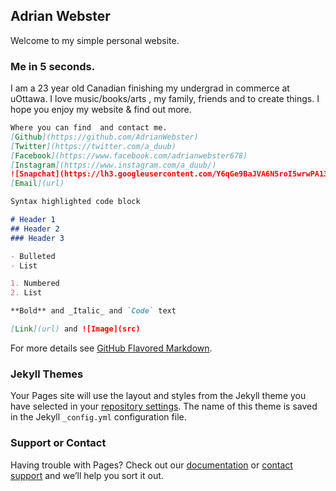 ## __Adrian Webster__

Welcome to my simple personal website.

### Me in 5 seconds.
I am a 23 year old Canadian finishing my undergrad in commerce at uOttawa. 
I love music/books/arts , my family, friends and to create things.
I hope you enjoy my website & find out more.

```markdown
Where you can find  and contact me.
[Github](https://github.com/AdrianWebster)
[Twitter](https://twitter.com/a_duub)
[Facebook](https://www.facebook.com/adrianwebster678)
[Instagram](https://www.instagram.com/a_duub/)
![Snapchat](https://lh3.googleusercontent.com/Y6qGe9BaJVA6N5roI5wrwPA13Kk3L0ITMYXibgK1mlaxvkysGrNOqvZStS41ldaQVF4K_vPTpXsBDU1jb2WbrgupuwzTKUHFi5vHNmSAnCCdg6Ip18_FiVKGDKDpXI339R0rYwY_jegCJAOiIrZ1RumAXAiaTYcZAAb6WHodXNvGEc1CwjLdBCJFfKJ6zxregGM56T6VlKPfey2nq8HHBFQo8THfRjO0Zrf634Y8BS9BtQBT5bl1mFQ5eO-eKvSQzwYNBxhzEBwFCA5lEYRLFgAwzXuCNEzFtFlOVMyLf3gG050VdwQuwKgbSEruf2tycekfamEPpzfwYJGXlScOYeJjONgV3TZ2Yp8yAt5lmVBjwaG-oeamjlNbooa4afDD0vVNlkICtY_-qWmtY26u66H0SsOF9-orkEcxi4ddGIJo8k33e7-wJQdPN6UbrW6hV62dTveyK02lEblN2JQ7gemJ8-FTKdIcjm6QjRJfizJfUxI5UPi-16rhHclXX48TPOrs838NZs6XzNT4Tz_J1JxBQu-L6LGg2HcoGsYW3s8XV9dD6xMYaui75Y7F11OrUHzqT8VpIsU8lQo2MC_I4iJ5vZICQERvkg-6FYEWEgKLEtqKAqlBiAGoJ-uY7b4uk72HulpoK0TNBfIuevwZPm9HfnLtsuvx=s949-no)
[Email](url)
```


```markdown
Syntax highlighted code block

# Header 1
## Header 2
### Header 3

- Bulleted
- List

1. Numbered
2. List

**Bold** and _Italic_ and `Code` text

[Link](url) and ![Image](src)
```

For more details see [GitHub Flavored Markdown](https://guides.github.com/features/mastering-markdown/).

### Jekyll Themes

Your Pages site will use the layout and styles from the Jekyll theme you have selected in your [repository settings](https://github.com/AdrianWebster/AdrianWebster.github.io/settings). The name of this theme is saved in the Jekyll `_config.yml` configuration file.

### Support or Contact

Having trouble with Pages? Check out our [documentation](https://help.github.com/categories/github-pages-basics/) or [contact support](https://github.com/contact) and we’ll help you sort it out.
